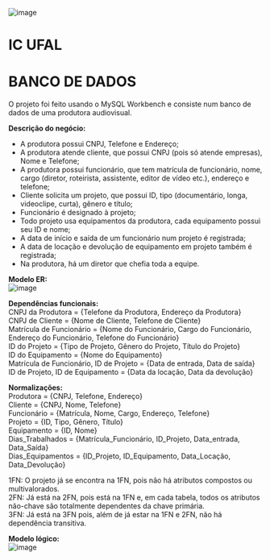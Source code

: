 ![image](https://github.com/lawtherea/bd-produtora-projfinal/assets/87096464/cda383aa-2f11-44eb-a1fd-459439d52f59)
# IC UFAL<br>
# BANCO DE DADOS

O projeto foi feito usando o MySQL Workbench e consiste num banco de dados de uma produtora audiovisual.

**Descrição do negócio:**
- A produtora possui CNPJ, Telefone e Endereço;
- A produtora atende cliente, que possui CNPJ (pois só atende empresas), Nome e Telefone;
- A produtora possui funcionário, que tem matrícula de funcionário, nome, cargo (diretor, roteirista, assistente, editor de vídeo etc.), endereço e telefone;
- Cliente solicita um projeto, que possui ID, tipo (documentário, longa, videoclipe, curta), gênero e título;
- Funcionário é designado à projeto;
- Todo projeto usa equipamentos da produtora, cada equipamento possui seu ID e nome;
- A data de início e saída de um funcionário num projeto é registrada;
- A data de locação e devolução de equipamento em projeto também é registrada;
- Na produtora, há um diretor que chefia toda a equipe.

**Modelo ER:**<br>
![image](https://github.com/lawtherea/bd-produtora-projfinal/assets/87096464/214549f4-4f6a-450d-a3f1-3aa28df272f9)

**Dependências funcionais:**<br>
CNPJ da Produtora = {Telefone da Produtora, Endereço da Produtora}<br>
CNPJ de Cliente = {Nome de Cliente, Telefone de Cliente}<br>
Matrícula de Funcionário = {Nome do Funcionário, Cargo do Funcionário, Endereço do Funcionário, Telefone do Funcionário}<br>
ID do Projeto = {Tipo de Projeto, Gênero do Projeto, Título do Projeto}<br>
ID do Equipamento = {Nome do Equipamento}<br>
Matrícula de Funcionário, ID de Projeto = {Data de entrada, Data de saída}<br>
ID de Projeto, ID de Equipamento = {Data da locação, Data da devolução}<br>

**Normalizações:**<br>
Produtora = {CNPJ, Telefone, Endereço}<br>
Cliente = {CNPJ, Nome, Telefone}<br>
Funcionário = {Matrícula, Nome, Cargo, Endereço, Telefone}<br>
Projeto = {ID, Tipo, Gênero, Título}<br>
Equipamento = {ID, Nome}<br>
Dias_Trabalhados = {Matrícula_Funcionário, ID_Projeto, Data_entrada, Data_Saída}<br>
Dias_Equipamentos = {ID_Projeto, ID_Equipamento, Data_Locação, Data_Devolução}<br>

1FN: O projeto já se encontra na 1FN, pois não há atributos compostos ou multivalorados.<br>
2FN: Já está na 2FN, pois está na 1FN e, em cada tabela, todos os atributos não-chave são totalmente dependentes da chave primária.<br>
3FN: Já está na 3FN pois, além de já estar na 1FN e 2FN, não há dependência transitiva.<br>

**Modelo lógico:**<br>
![image](https://github.com/lawtherea/bd-produtora-projfinal/assets/87096464/7783ae39-80c1-4e2d-ba3d-ebb114e7a7e3)
